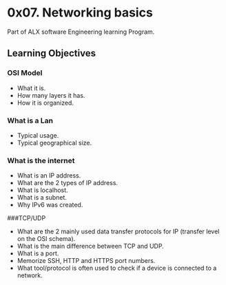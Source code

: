 # 0x07. Networking basics
Part of ALX software Engineering learning Program.

## Learning Objectives
### OSI Model
- What it is.
- How many layers it has.
- How it is organized.

### What is a Lan
- Typical usage.
- Typical geographical size.

### What is the internet
- What is an IP address.
- What are the 2 types of IP address.
- What is localhost.
- What is a subnet.
- Why IPv6 was created.

###TCP/UDP
- What are the 2 mainly used data transfer protocols for IP (transfer level on the OSI schema).
- What is the main difference between TCP and UDP.
- What is a port.
- Memorize SSH, HTTP and HTTPS port numbers.
- What tool/protocol is often used to check if a device is connected to a network.
